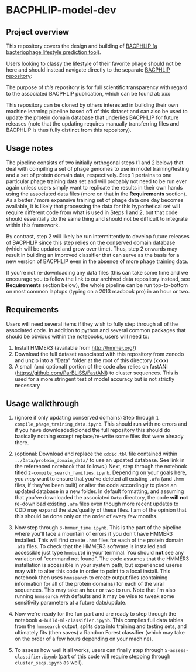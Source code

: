 # BACPHLIP-model-dev 

## Project overview
This repository covers the design and building of [BACPHLIP (a bacteriophage lifestyle prediction tool)](https://github.com/adamhockenberry/bacphlip). 

Users looking to classy the lifestyle of their favorite phage should not be here and should instead navigate directly to the separate [BACPHLIP repository](https://github.com/adamhockenberry/bacphlip):
    

The purpose of *this* repository is for full scientific transparency with regard to the associated BACPHLIP publication, which can be found at:
    xxx

This repository can be cloned by others interested in building their own machine learning pipeline based off of this dataset and can also be used to update the protein domain database that underlies BACPHLIP for future releases (note that the updating requires manually transferring files and BACPHLIP is thus fully distinct from this repository). 

## Usage notes
The pipeline consists of two initially orthogonal steps (1 and 2 below) that deal with compiling a set of phage genomes to use in model training/testing and a set of protein domain data, respectively. Step 1 pertains to one particular phage training data set and will probably not need to be run ever again unless users simply want to replicate the results in their own hands using the associated data files (more on that in the **Requirements** section). As a better / more expansive training set of phage data one day becomes available, it is likely that processing the data for this hypothetical set will require different code from what is used in Steps 1 and 2, but that code should essentially do the same thing and should not be difficult to integrate within this framework.

By contrast, step 2 will likely be run intermittently to develop future releases of BACPHLIP since this step relies on the conserved domain database (which will be updated and grow over time). Thus, step 2 onwards may result in building an improved classifier that can serve as the basis for a new version of BACPHLIP even in the absence of more phage training data.

If you're not re-downloading any data files (this can take some time and we encourage you to follow the link to our archived data repository instead, see **Requirements** section below), the whole pipeline can be run top-to-bottom on most common laptops (typing on a 2013 macbook pro) in an hour or two. 

## Requirements
Users will need several items if they wish to fully step through all of the associated code. In addition to python and several common packages that should be obvious within the notebooks, users will need to:

1. Install HMMER3 (available from http://hmmer.org/)
2. Download the full dataset associated with this repository from zenodo and unzip into a "Data" folder at the root of this directory (xxxx)
3. A small (and optional) portion of the code also relies on fastANI (https://github.com/ParBLiSS/FastANI) to cluster sequences. This is used for a more stringent test of model accuracy but is not strictly necessary

## Usage walkthrough
1. (ignore if only updating conserved domains) Step through `1-compile_phage_training_data.ipynb`. This should run with no errors and if you have downloaded/cloned the full repository this should do basically nothing except replace/re-write some files that were already there.

2. (optional: Download and replace the `cddid.tbl` file contained within `../Data/protein_domain_data/` to use an updated database. See link in the referenced notebook that follows.) Next, step through the notebook titled `2-compile_search_families.ipynb`. Depending on your goals here, you *may* want to ensure that you've deleted all existing `.afa` (and `.hmm` files, if they've been built) or alter the code accordingly to place an updated database in a new folder. In default formatting, and assuming that you've downloaded the associated `Data` directory, the code **will not** re-download existing `.afa` files even though more recent updates to CDD may expand the size/quality of these files. I am of the opinion that this should be done only on the order of every few months.

3. Now step through `3-hmmer_time.ipynb`. This is the part of the pipeline where you'll face a mountain of errors if you don't have HMMER3 installed. This will first create `.hmm` files for each of the protein domain `.afa` files. To check that the HMMER3 software is installed and accessible just type `hmmbuild` in your terminal. You should **not** see any variation of "command not found". The code assumes that the HMMER3 installation is accessible in your system path, but experienced useres may with to alter this code in order to point to a local install. This notebook then uses `hmmsearch` to create output files (containing information for all of the protein domains) for each of the viral sequences. This may take an hour or two to run. Note that I'm also running `hmmsearch` with defaults and it may be wise to tweak some sensitivity parameters at a future date/update. 

4. Now we're ready for the fun part and are ready to step through the notebook `4-build-ml-classifier.ipynb`. This compiles full data tables from the `hmmsearch` output, splits data into training and testing sets, and ultimately fits (then saves) a Random Forest classifier (which may take on the order of a few hours depending on your machine).

5. To assess how well it all works, users can finally step through `5-assess-classifier.ipynb` (part of this code will require stepping through `cluster_seqs.ipynb` as well).
